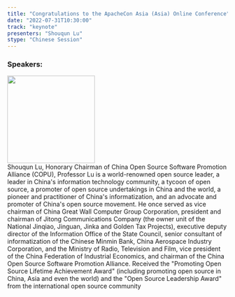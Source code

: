 ```yaml
---
title: "Congratulations to the ApacheCon Asia (Asia) Online Conference"
date: "2022-07-31T10:30:00" 
track: "keynote"
presenters: "Shouqun Lu"
stype: "Chinese Session"
---
```


### Speakers: 
<img src="images/speaker/2027.png" width="200" />
<br>
Shouqun Lu, Honorary Chairman of China Open Source Software Promotion Alliance (COPU), Professor Lu is a world-renowned open source leader, a leader in China's information technology community, a tycoon of open source, a promoter of open source undertakings in China and the world, a pioneer and practitioner of China's informatization, and an advocate and promoter of China's open source movement. He once served as vice chairman of China Great Wall Computer Group Corporation, president and chairman of Jitong Communications Company (the owner unit of the National Jinqiao, Jinguan, Jinka and Golden Tax Projects), executive deputy director of the Information Office of the State Council, senior consultant of informatization of the Chinese Minmin Bank, China Aerospace Industry Corporation, and the Ministry of Radio, Television and Film, vice president of the China Federation of Industrial Economics, and chairman of the China Open Source Software Promotion Alliance. Received the "Promoting Open Source Lifetime Achievement Award" (including promoting open source in China, Asia and even the world) and the "Open Source Leadership Award" from the international open source community